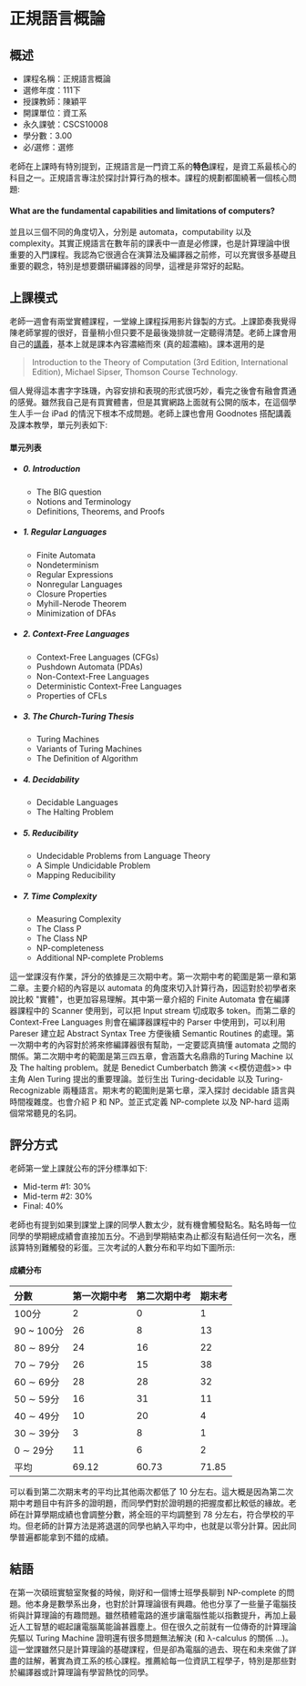 # 正規語言概論
## 概述
- 課程名稱：正規語言概論
- 選修年度：111下
- 授課教師：陳穎平
- 開課單位：資工系   
- 永久課號：CSCS10008
- 學分數：3.00
- 必/選修：選修

老師在上課時有特別提到，正規語言是一門資工系的**特色**課程，是資工系最核心的科目之一。正規語言專注於探討計算行為的根本。課程的規劃都圍繞著一個核心問題:

#### What are the fundamental capabilities and limitations of computers?

並且以三個不同的角度切入，分別是 automata，computability 以及 complexity。其實正規語言在數年前的課表中一直是必修課，也是計算理論中很重要的入門課程。我認為它很適合在演算法及編譯器之前修，可以充實很多基礎且重要的觀念，特別是想要鑽研編譯器的同學，這裡是非常好的起點。

## 上課模式

老師一週會有兩堂實體課程，一堂線上課程採用影片錄製的方式。上課節奏我覺得陳老師掌握的很好，音量稍小但只要不是最後幾排就一定聽得清楚。老師上課會用自己的[講義](https://github.com/hankshyu/NYCU-Course/blob/main/Courses/semester%208/正規語言概論/Formal%20Languages%20(annotation).pdf)，基本上就是課本內容濃縮而來 (真的超濃縮)。課本選用的是
> Introduction to the Theory of Computation (3rd Edition, International Edition), Michael Sipser, Thomson Course Technology.

個人覺得這本書字字珠璣，內容安排和表現的形式很巧妙，看完之後會有融會貫通的感覺。雖然我自己是有買實體書，但是其實網路上面就有公開的版本，在這個學生人手一台 iPad 的情況下根本不成問題。老師上課也會用 Goodnotes 搭配講義及課本教學，單元列表如下:

#### 單元列表

- ##### 0. Introduction
    - The BIG question
    - Notions and Terminology
    - Definitions, Theorems, and Proofs
- ##### 1. Regular Languages
    - Finite Automata
    - Nondeterminism
    - Regular Expressions
    - Nonregular Languages
    - Closure Properties
    - Myhill-Nerode Theorem
    - Minimization of DFAs
- ##### 2. Context-Free Languages
    - Context-Free Languages (CFGs)
    - Pushdown Automata (PDAs)
    - Non-Context-Free Languages
    - Deterministic Context-Free Languages
    - Properties of CFLs
- ##### 3. The Church-Turing Thesis
    - Turing Machines
    - Variants of Turing Machines
    - The Definition of Algorithm
- ##### 4. Decidability
    - Decidable Languages
    - The Halting Problem
- ##### 5. Reducibility
    - Undecidable Problems from Language Theory
    - A Simple Undicidable Problem
    - Mapping Reducibility
- ##### 7. Time Complexity
    - Measuring Complexity
    - The Class P
    - The Class NP
    - NP-completeness
    - Additional NP-complete Problems


這一堂課沒有作業，評分的依據是三次期中考。第一次期中考的範圍是第一章和第二章。主要介紹的內容是以 automata 的角度來切入計算行為，因這對於初學者來說比較 "實體"，也更加容易理解。其中第一章介紹的 Finite Automata 會在編譯器課程中的 Scanner 使用到，可以把 Input stream 切成取多 token。而第二章的 Context-Free Languages 則會在編譯器課程中的 Parser 中使用到，可以利用 Pareser 建立起 Abstract Syntax Tree 方便後續 Semantic Routines 的處理。第一次期中考的內容對於將來修編譯器很有幫助，一定要認真搞懂 automata 之間的關係。第二次期中考的範圍是第三四五章，會涵蓋大名鼎鼎的Turing Machine 以及 The halting problem。就是 Benedict Cumberbatch 飾演 <<模仿遊戲>> 中主角 Alen Turing 提出的重要理論。並衍生出 Turing-decidable 以及 Turing-Recognizable 兩種語言。期末考的範圍則是第七章，深入探討 decidable 語言與時間複雜度。也會介紹 P 和 NP。並正式定義 NP-complete 以及 NP-hard 這兩個常常聽見的名詞。

## 評分方式

老師第一堂上課就公布的評分標準如下:

- Mid-term #1: 30%
- Mid-term #2: 30%
- Final: 40%

 老師也有提到如果到課堂上課的同學人數太少，就有機會觸發點名。點名時每一位同學的學期總成績會直接加五分。不過到學期結束為止都沒有點過任何一次名，應該算特別難觸發的彩蛋。三次考試的人數分布和平均如下圖所示:

#### 成績分布

分數 | 第一次期中考 |  第二次期中考 | 期末考  
:------|:----- |:--------|:---------
100分 |       2   | 0  | 1
90 ~ 100分 | 26   | 8  | 13
80 ∼ 89分  | 24   | 16  | 22
70 ∼ 79分  | 26   | 15  | 38
60 ∼ 69分  | 28　 | 28  | 32
50 ∼ 59分  | 16　 | 31  | 11
40 ∼ 49分  | 10　 | 20  | 4
30 ∼ 39分  | 3　  | 8  | 1
0 ∼ 29分   | 11   | 6  | 2
平均       | 69.12 | 60.73 | 71.85

可以看到第二次期末考的平均比其他兩次都低了 10 分左右。這大概是因為第二次期中考題目中有許多的證明題，而同學們對於證明題的把握度都比較低的緣故。老師在計算學期成績也會調整分數，將全班的平均調整到 78 分左右，符合學校的平均。但老師的計算方法是將退選的同學也納入平均中，也就是以零分計算。因此同學普遍都能拿到不錯的成績。

## 結語

在第一次碩班實驗室聚餐的時候，剛好和一個博士班學長聊到 NP-complete 的問題。他本身是數學系出身，也對於計算理論很有興趣。他也分享了一些量子電腦技術與計算理論的有趣問題。雖然積體電路的進步讓電腦性能以指數提升，再加上最近人工智慧的崛起讓電腦萬能論甚囂塵上。但在很久之前就有一位傳奇的計算理論先驅以 Turing Machine 證明還有很多問題無法解決 (和 λ-calculus 的關係 ...)。這一堂課雖然只是計算理論的基礎課程，但是卻為電腦的過去、現在和未來做了詳盡的註解，著實為資工系的核心課程。推薦給每一位資訊工程學子，特別是那些對於編譯器或計算理論有學習熱忱的同學。


